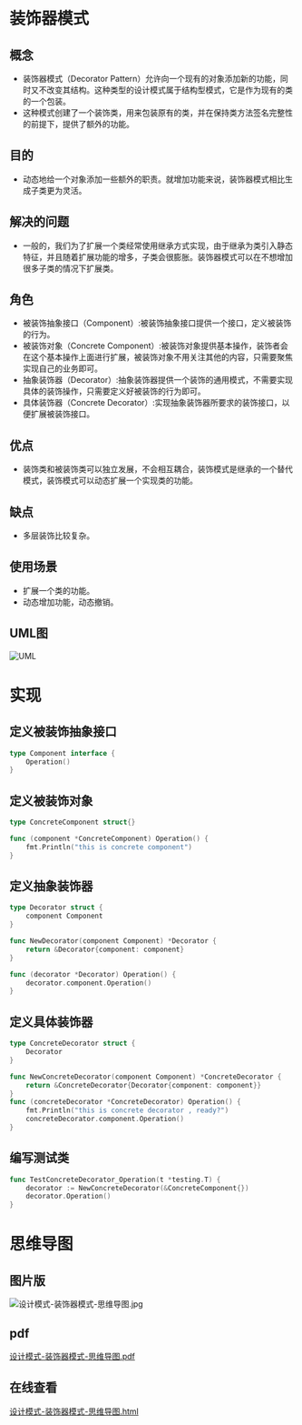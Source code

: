 # 装饰器模式

## 概念

- 装饰器模式（Decorator Pattern）允许向一个现有的对象添加新的功能，同时又不改变其结构。这种类型的设计模式属于结构型模式，它是作为现有的类的一个包装。
- 这种模式创建了一个装饰类，用来包装原有的类，并在保持类方法签名完整性的前提下，提供了额外的功能。

## 目的

- 动态地给一个对象添加一些额外的职责。就增加功能来说，装饰器模式相比生成子类更为灵活。

## 解决的问题

- 一般的，我们为了扩展一个类经常使用继承方式实现，由于继承为类引入静态特征，并且随着扩展功能的增多，子类会很膨胀。装饰器模式可以在不想增加很多子类的情况下扩展类。

## 角色

- 被装饰抽象接口（Component）:被装饰抽象接口提供一个接口，定义被装饰的行为。
- 被装饰对象（Concrete Component）:被装饰对象提供基本操作，装饰者会在这个基本操作上面进行扩展，被装饰对象不用关注其他的内容，只需要聚焦实现自己的业务即可。
- 抽象装饰器（Decorator）:抽象装饰器提供一个装饰的通用模式，不需要实现具体的装饰操作，只需要定义好被装饰的行为即可。
- 具体装饰器（Concrete Decorator）:实现抽象装饰器所要求的装饰接口，以便扩展被装饰接口。

## 优点

- 装饰类和被装饰类可以独立发展，不会相互耦合，装饰模式是继承的一个替代模式，装饰模式可以动态扩展一个实现类的功能。

## 缺点

- 多层装饰比较复杂。

## 使用场景

- 扩展一个类的功能。
- 动态增加功能，动态撤销。

## UML图

![UML](https://cnymw.github.io/GolangStudy/docs/img/设计模式-装饰器模式/设计模式-装饰器模式-uml.png)

# 实现

## 定义被装饰抽象接口

```go
type Component interface {
    Operation()
}
```

## 定义被装饰对象

```go
type ConcreteComponent struct{}

func (component *ConcreteComponent) Operation() {
    fmt.Println("this is concrete component")
}
```

## 定义抽象装饰器

```go
type Decorator struct {
    component Component
}

func NewDecorator(component Component) *Decorator {
    return &Decorator{component: component}
}

func (decorator *Decorator) Operation() {
    decorator.component.Operation()
}
```

## 定义具体装饰器

```go
type ConcreteDecorator struct {
    Decorator
}

func NewConcreteDecorator(component Component) *ConcreteDecorator {
    return &ConcreteDecorator{Decorator{component: component}}
}
func (concreteDecorator *ConcreteDecorator) Operation() {
    fmt.Println("this is concrete decorator , ready?")
    concreteDecorator.component.Operation()
}

```

## 编写测试类
```go
func TestConcreteDecorator_Operation(t *testing.T) {
    decorator := NewConcreteDecorator(&ConcreteComponent{})
    decorator.Operation()
}
```

# 思维导图

## 图片版

![设计模式-装饰器模式-思维导图.jpg](https://cnymw.github.io/GolangStudy/docs/img/设计模式-装饰器模式/设计模式-装饰器模式-思维导图.jpg)

## pdf

[设计模式-装饰器模式-思维导图.pdf](https://cnymw.github.io/GolangStudy/docs/img/设计模式-装饰器模式/设计模式-装饰器模式-思维导图.pdf)

## 在线查看

[设计模式-装饰器模式-思维导图.html](https://cnymw.github.io/GolangStudy/docs/img/设计模式-装饰器模式/设计模式-装饰器模式-思维导图.html)



